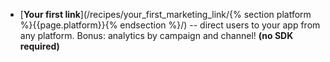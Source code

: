 * [**Your first link**](/recipes/your_first_marketing_link/{% section platform %}{{page.platform}}{% endsection %}/) -- direct users to your app from any platform. Bonus: analytics by campaign and channel! **(no SDK required)**
